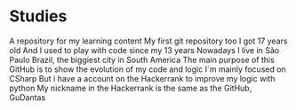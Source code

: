 # Studies
A repository for my learning content
My first git repository too 
I got 17 years old
And I used to play with code since my 13 years
Nowadays I live in São Paulo Brazil, the biggiest city in South America
The main purpose of this GitHub is to show the evolution of my code and logic
I´m mainly focused on CSharp
But i have a account on the Hackerrank to improve my logic with python
My nickname in the Hackerrank is the same as the GitHub, GuDantas
